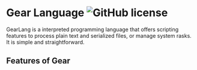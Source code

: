 # Gear Language ![GitHub license](https://img.shields.io/badge/license-MIT-green.svg)

GearLang is a interpreted programming language that offers scripting features to process plain text and serialized files, or manage system rasks. It is simple and straightforward.

## Features of Gear
